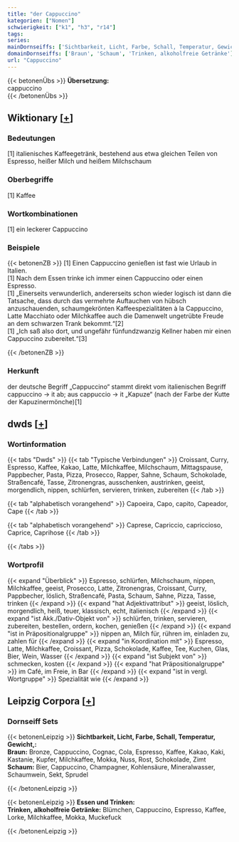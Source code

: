 ```yaml
---
title: "der Cappuccino"
kategorien: ["Nomen"]
schwierigkeit: ["k1", "h3", "r14"]
tags:
series:
mainDornseiffs: ['Sichtbarkeit, Licht, Farbe, Schall, Temperatur, Gewicht,', 'Essen und Trinken']
domainDornseiffs: ['Braun', 'Schaum', 'Trinken, alkoholfreie Getränke']
url: "Cappuccino"
---
```


{{< betonenÜbs >}}
**Übersetzung:**  
cappuccino  
{{< /betonenÜbs >}}

## Wiktionary [[+](https://de.wiktionary.org/wiki/Cappuccino)]

### Bedeutungen
[1] italienisches Kaffeegetränk, bestehend aus etwa gleichen Teilen von Espresso, heißer Milch und heißem Milchschaum  

### Oberbegriffe
[1] Kaffee  

### Wortkombinationen
[1] ein leckerer Cappuccino  

### Beispiele
{{< betonenZB >}}
[1] Einen Cappuccino genießen ist fast wie Urlaub in Italien.  
[1] Nach dem Essen trinke ich immer einen Cappuccino oder einen Espresso.  
[1] „Einerseits verwunderlich, andererseits schon wieder logisch ist dann die Tatsache, dass durch das vermehrte Auftauchen von hübsch anzuschauenden, schaumgekrönten Kaffeespezialitäten à la Cappuccino, Latte Macchiato oder Milchkaffee auch die Damenwelt ungetrübte Freude an dem schwarzen Trank bekommt.“[2]  
[1] „Ich saß also dort, und ungefähr fünfundzwanzig Kellner haben mir einen Cappuccino zubereitet.“[3]  

{{< /betonenZB >}}
### Herkunft
der deutsche Begriff „Cappuccino“ stammt direkt vom italienischen Begriff cappuccino → it ab; aus cappuccio → it „Kapuze“ (nach der Farbe der Kutte der Kapuzinermönche)[1]  



## dwds [[+](https://www.dwds.de/wb/Cappuccino)]

### Wortinformation
{{< tabs "Dwds" >}}
{{< tab "Typische Verbindungen" >}}
Croissant, Curry, Espresso, Kaffee, Kakao, Latte, Milchkaffee, Milchschaum, Mittagspause, Pappbecher, Pasta, Pizza, Prosecco, Rapper, Sahne, Schaum, Schokolade, Straßencafé, Tasse, Zitronengras, ausschenken, austrinken, geeist, morgendlich, nippen, schlürfen, servieren, trinken, zubereiten
{{< /tab >}}

{{< tab "alphabetisch vorangehend" >}}
Capoeira, Capo, capito, Capeador, Cape
{{< /tab >}}

{{< tab "alphabetisch vorangehend" >}}
Caprese, Capriccio, capriccioso, Caprice, Caprihose
{{< /tab >}}

{{< /tabs >}}

### Wortprofil
{{< expand "Überblick" >}} Espresso, schlürfen, Milchschaum, nippen, Milchkaffee, geeist, Prosecco, Latte, Zitronengras, Croissant, Curry, Pappbecher, löslich, Straßencafé, Pasta, Schaum, Sahne, Pizza, Tasse, trinken {{< /expand >}}
{{< expand "hat Adjektivattribut" >}} geeist, löslich, morgendlich, heiß, teuer, klassisch, echt, italienisch {{< /expand >}}
{{< expand "ist Akk./Dativ-Objekt von" >}} schlürfen, trinken, servieren, zubereiten, bestellen, ordern, kochen, genießen {{< /expand >}}
{{< expand "ist in Präpositionalgruppe" >}} nippen an, Milch für, rühren im, einladen zu, zahlen für {{< /expand >}}
{{< expand "in Koordination mit" >}} Espresso, Latte, Milchkaffee, Croissant, Pizza, Schokolade, Kaffee, Tee, Kuchen, Glas, Bier, Wein, Wasser {{< /expand >}}
{{< expand "ist Subjekt von" >}} schmecken, kosten {{< /expand >}}
{{< expand "hat Präpositionalgruppe" >}} im Café, im Freie, in Bar {{< /expand >}}
{{< expand "ist in vergl. Wortgruppe" >}} Spezialität wie {{< /expand >}}

## Leipzig Corpora [[+](https://corpora.uni-leipzig.de/en/res?word=Cappuccino&corpusId=deu_newscrawl-public_2018)]

### Dornseiff Sets
{{< betonenLeipzig >}}
**Sichtbarkeit, Licht, Farbe, Schall, Temperatur, Gewicht,:**  
**Braun:** Bronze, Cappuccino, Cognac, Cola, Espresso, Kaffee, Kakao, Kaki, Kastanie, Kupfer, Milchkaffee, Mokka, Nuss, Rost, Schokolade, Zimt  
**Schaum:** Bier, Cappuccino, Champagner, Kohlensäure, Mineralwasser, Schaumwein, Sekt, Sprudel  

{{< /betonenLeipzig >}}


{{< betonenLeipzig >}}
**Essen und Trinken:**  
**Trinken, alkoholfreie Getränke:** Blümchen, Cappuccino, Espresso, Kaffee, Lorke, Milchkaffee, Mokka, Muckefuck  

{{< /betonenLeipzig >}}
